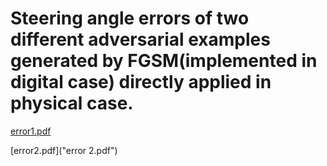 # Steering angle errors of two different adversarial examples generated by FGSM(implemented in digital case) directly applied in physical case. 

[error1.pdf](error1.pdf)

[error2.pdf]("error 2.pdf")
